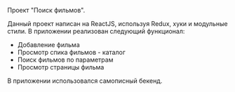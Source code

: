 Проект "Поиск фильмов".

Данный проект написан на ReactJS, используя Redux, хуки  и модульные стили.
В приложении реализован следующий функционал:

- Добавление фильма
- Просмотр спика фильмов - каталог
- Поиск фильмов по параметрам
- Просмотр страницы фильма        
      
В приложении использовался самописный бекенд.
